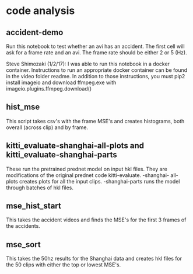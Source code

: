 # code analysis

## accident-demo

Run this notebook to test whether an avi has an accident. The first cell will ask for a frame
rate and an avi. The frame rate should be either 2 or 5 (Hz).

Steve Shimozaki (1/2/17): I was able to run this notebook in a docker container. Instructions
to run an appropriate docker container can be found in the video folder readme. In addition
to those instructions, you must pip2 install imageio and download ffmpeg.exe with
imageio.plugins.ffmpeg.download()

## hist_mse

This script takes csv's with the frame MSE's and creates histograms, both overall (across clip)
and by frame.

## kitti_evaluate-shanghai-all-plots and kitti_evaluate-shanghai-parts

These run the pretrained prednet model on input hkl files. They are modifications of the
original prednet code kitti-evaluate. -shanghai- all-plots creates plots for all the input 
clips. -shanghai-parts runs the model through batches of hkl files.

## mse_hist_start

This takes the accident videos and finds the MSE's for the first 3 frames of the accidents.

## mse_sort

This takes the 50hz results for the Shanghai data and creates hkl files for the 50 clips with
either the top or lowest MSE's. 


